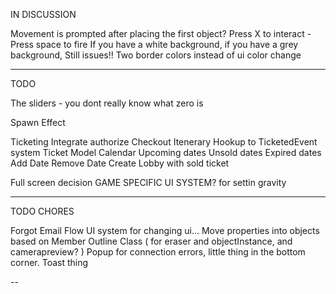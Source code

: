 IN DISCUSSION

Movement is prompted after placing the first object?
Press X to interact - Press space to fire
If you have a white background, if you have a grey background, Still issues!! Two border colors instead of ui color change

--- 
TODO

The sliders - you dont really know what zero is

Spawn Effect

Ticketing
  Integrate authorize
  Checkout Itenerary
  Hookup to TicketedEvent system
  Ticket Model
  Calendar
    Upcoming dates
    Unsold dates
    Expired dates
  Add Date
  Remove Date
  Create Lobby with sold ticket

Full screen decision
  GAME SPECIFIC UI SYSTEM? for settin gravity

---
TODO CHORES

Forgot Email Flow
UI system for changing ui...
Move properties into objects based on Member
Outline Class ( for eraser and objectInstance, and camerapreview? )
Popup for connection errors, little thing in the bottom corner. Toast thing

--

